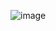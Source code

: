 ![image](https://github.com/ankit-royal/login-input-wave/assets/151389101/aaf8e75f-1675-47e3-9256-77aefb5a2dc4)
